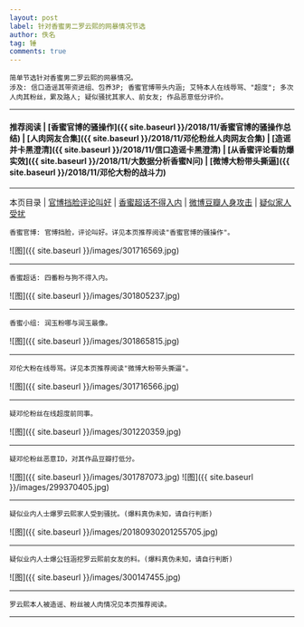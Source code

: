 ```yaml
---
layout: post
label: 针对香蜜男二罗云熙的网暴情况节选
author: 佚名
tag: 锤
comments: true
---
```


    简单节选针对香蜜男二罗云熙的网暴情况。
    涉及: 信口造谣其带资进组、包养3P; 香蜜官博带头内涵; 艾特本人在线辱骂、"超度"; 多次人肉其粉丝，累及路人; 疑似骚扰其家人、前女友; 作品恶意低分评价。

---

#### 推荐阅读 \| [香蜜官博的骚操作]({{ site.baseurl }}/2018/11/香蜜官博的骚操作总结) \| [人肉网友合集]({{ site.baseurl }}/2018/11/邓伦粉丝人肉网友合集) \| [造谣并卡黑澄清]({{ site.baseurl }}/2018/11/信口造谣卡黑澄清) \| [从香蜜评论看防爆实效]({{ site.baseurl }}/2018/11/大数据分析香蜜N问)  \| [微博大粉带头撕逼]({{ site.baseurl }}/2018/11/邓伦大粉的战斗力) 

---
本页目录 \| [官博挡脸评论叫好](#dxjja) \| [香蜜超话不得入内](#dxjjb) \| [微博豆瓣人身攻击](#dxjjc) \| [疑似家人受扰](#dxjjg) 


<a name="dxjja"></a>

    香蜜官博: 官博挡脸，评论叫好。详见本页推荐阅读"香蜜官博的骚操作"。

![图]({{ site.baseurl }}/images/301716569.jpg)

---

<a name="dxjjb"></a>

    香蜜超话: 四番粉与狗不得入内。

![图]({{ site.baseurl }}/images/301805237.jpg)

---

<a name="dxjjc"></a>

    香蜜小组: 润玉粉哪与润玉最像。

![图]({{ site.baseurl }}/images/301865815.jpg)

---

    邓伦大粉在线辱骂。详见本页推荐阅读"微博大粉带头撕逼"。

![图]({{ site.baseurl }}/images/301716566.jpg)

---

    疑邓伦粉丝在线超度前同事。
    
![图]({{ site.baseurl }}/images/301220359.jpg)

---


    疑邓伦粉丝恶意ID，对其作品豆瓣打低分。
    
![图]({{ site.baseurl }}/images/301787073.jpg)
![图]({{ site.baseurl }}/images/299370405.jpg)


---

<a name="dxjjg"></a>

    疑似业内人士爆罗云熙家人受到骚扰。(爆料真伪未知，请自行判断)
    
![图]({{ site.baseurl }}/images/20180930201255705.jpg)

---

    疑似业内人士爆公钰涵挖罗云熙前女友的料。(爆料真伪未知，请自行判断)
    
![图]({{ site.baseurl }}/images/300147455.jpg)


  
---

    罗云熙本人被造谣、粉丝被人肉情况见本页推荐阅读。

---



